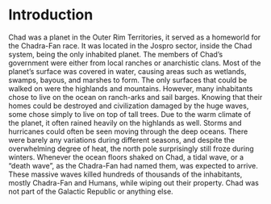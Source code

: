 # Introduction

Chad was a planet in the Outer Rim Territories, it served as a homeworld for the Chadra-Fan race.
It was located in the Jospro sector, inside the Chad system, being the only inhabited planet.
The members of Chad’s government were either from local ranches or anarchistic clans.
Most of the planet’s surface was covered in water, causing areas such as wetlands, swamps, bayous, and marshes to form.
The only surfaces that could be walked on were the highlands and mountains.
However, many inhabitants chose to live on the ocean on ranch-arks and sail barges.
Knowing that their homes could be destroyed and civilization damaged by the huge waves, some chose simply to live on top of tall trees.
Due to the warm climate of the planet, it often rained heavily on the highlands as well.
Storms and hurricanes could often be seen moving through the deep oceans.
There were barely any variations during different seasons, and despite the overwhelming degree of heat, the north pole surprisingly still froze during winters.
Whenever the ocean floors shaked on Chad, a tidal wave, or a “death wave”, as the Chadra-Fan had named them, was expected to arrive.
These massive waves killed hundreds of thousands of the inhabitants, mostly Chadra-Fan and Humans, while wiping out their property.
Chad was not part of the Galactic Republic or anything else.
